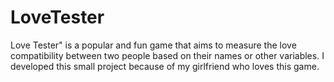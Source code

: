 # LoveTester
Love Tester" is a popular and fun game that aims to measure the love compatibility between two people based on their names or other variables. I developed this small project because of my girlfriend who loves this game.
